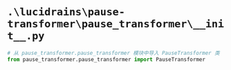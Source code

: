# `.\lucidrains\pause-transformer\pause_transformer\__init__.py`

```py
# 从 pause_transformer.pause_transformer 模块中导入 PauseTransformer 类
from pause_transformer.pause_transformer import PauseTransformer
```